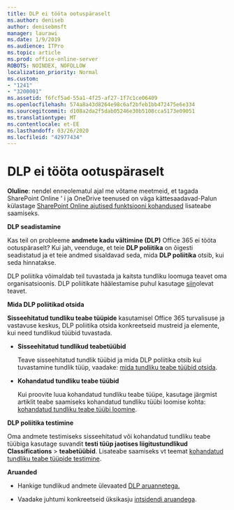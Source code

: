```yaml
---
title: DLP ei tööta ootuspäraselt
ms.author: deniseb
author: denisebmsft
manager: laurawi
ms.date: 1/9/2019
ms.audience: ITPro
ms.topic: article
ms.prod: office-online-server
ROBOTS: NOINDEX, NOFOLLOW
localization_priority: Normal
ms.custom:
- "1241"
- "3200001"
ms.assetid: f6fcf5ad-55a1-4f25-af27-1f7c1ce06409
ms.openlocfilehash: 574a8a43d8264e98c6af2bfeb1bb472475e6e334
ms.sourcegitcommit: d108a2da2f5dab05246e30b5108cca5173e09051
ms.translationtype: MT
ms.contentlocale: et-EE
ms.lasthandoff: 03/26/2020
ms.locfileid: "42977434"
---
```

# <a name="dlp-not-working-as-expected"></a>DLP ei tööta ootuspäraselt

**Oluline**: nendel enneolematul ajal me võtame meetmeid, et tagada SharePoint Online ' i ja OneDrive teenused on väga kättesaadavad-Palun külastage [SharePoint Online ajutised funktsiooni kohandused](https://aka.ms/ODSPAdjustments) lisateabe saamiseks.

 **DLP seadistamine**

Kas teil on probleeme **andmete kadu vältimine (DLP)** Office 365 ei tööta ootuspäraselt? Kui jah, veenduge, et teie **DLP poliitika** on õigesti seadistatud ja et teie andmed sisaldavad seda, mida **DLP poliitika** otsib, kui seda hinnatakse.
  
DLP poliitika võimaldab teil tuvastada ja kaitsta tundliku loomuga teavet oma organisatsioonis. DLP poliitikate häälestamise puhul kasutage [siin](https://docs.microsoft.com/office365/securitycompliance/prevent-data-loss#set-up-dlp)olevat teavet.
  
 **Mida DLP poliitikad otsida**
  
**Sisseehitatud tundliku teabe tüüpide** kasutamisel Office 365 turvalisuse ja vastavuse keskus, DLP poliitika otsida konkreetseid mustreid ja elemente, kui need tundlikud tüübid tuvastada.
  
- **Sisseehitatud tundlikud teabetüübid**

    Teave sisseehitatud tundlik tüübid ja mida DLP poliitika otsib kui tuvastamine tundlik tüüp, vaadake: [mida tundliku teabe tüübid otsida](https://docs.microsoft.com/office365/securitycompliance/what-the-sensitive-information-types-look-for).

- **Kohandatud tundliku teabe tüübid**

    Kui proovite luua kohandatud tundliku teabe tüüpe, kasutage järgmist artiklit teabe saamiseks kohandatud tundliku tüübi loomise kohta: [kohandatud tundliku teabe tüübi loomine](https://docs.microsoft.com/office365/securitycompliance/create-a-custom-sensitive-information-type).

**DLP poliitika testimine**

Oma andmete testimiseks sisseehitatud või kohandatud tundliku teabe tüübiga kasutage suvandit **testi tüüp jaotises liigitustundlikud** **Classifications** > **teabetüübid**. Lisateabe saamiseks vt teemat [kohandatud tundliku teabe tüüpide testimine](https://docs.microsoft.com/office365/securitycompliance/create-a-custom-sensitive-information-type#test-custom-sensitive-information-types-in-the-security--compliance-center).

 **Aruanded**
  
- Hankige tundlikud andmete ülevaated [DLP aruannetega.](https://docs.microsoft.com/office365/securitycompliance/data-loss-prevention-policies#dlp-reports)

- Vaadake juhtumi konkreetseid üksikasju [intsidendi aruandega](https://docs.microsoft.com/office365/securitycompliance/data-loss-prevention-policies#incident-reports).
